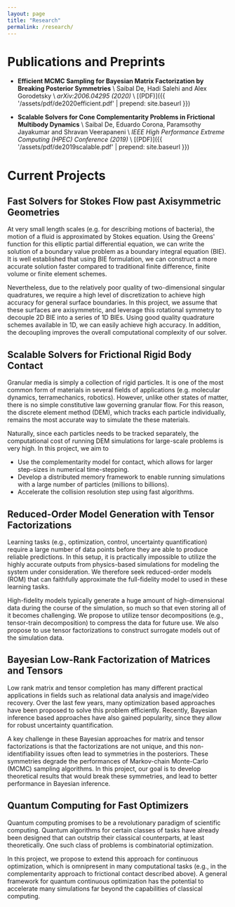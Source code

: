 ```yaml
---
layout: page
title: "Research"
permalink: /research/
---
```


# Publications and Preprints

*   **Efficient MCMC Sampling for Bayesian Matrix Factorization by Breaking
    Posterior Symmetries** \\
    Saibal De, Hadi Salehi and Alex Gorodetsky \\
    *arXiv:2006.04295 (2020)* \\
    [(PDF)]({{ '/assets/pdf/de2020efficient.pdf' | prepend: site.baseurl }})

*   **Scalable Solvers for Cone Complementarity Problems in Frictional Multibody
    Dynamics** \\
    Saibal De, Eduardo Corona, Paramsothy Jayakumar and Shravan Veerapaneni \\
    *IEEE High Performance Extreme Computing (HPEC) Conference (2019)* \\
    [(PDF)]({{ '/assets/pdf/de2019scalable.pdf' | prepend: site.baseurl }})

# Current Projects

## Fast Solvers for Stokes Flow past Axisymmetric Geometries

At very small length scales (e.g. for describing motions of bacteria), the
motion of a fluid is approximated by Stokes equation. Using the Greens' function
for this elliptic partial differential equation, we can write the solution of a
boundary value problem as a boundary integral equation (BIE). It is well
established that using BIE formulation, we can construct a more accurate
solution faster compared to traditional finite difference, finite volume or
finite element schemes.

Nevertheless, due to the relatively poor quality of two-dimensional singular
quadratures, we require a high level of discretization to achieve high accuracy
for general surface boundaries. In this project, we assume that these surfaces
are axisymmetric, and leverage this rotational symmetry to decouple 2D BIE into
a series of 1D BIEs. Using good quality quadrature schemes available in 1D, we
can easily achieve high accuracy. In addition, the decoupling improves the
overall computational complexity of our solver.

## Scalable Solvers for Frictional Rigid Body Contact

Granular media is simply a collection of rigid particles. It is one of the most
common form of materials in several fields of applications (e.g. molecular
dynamics, terramechanics, robotics). However, unlike other states of matter,
there is no simple constitutive law governing granular flow. For this reason,
the discrete element method (DEM), which tracks each particle individually,
remains the most accurate way to simulate the these materials.

Naturally, since each particles needs to be tracked separately, the
computational cost of running DEM simulations for large-scale problems is very
high. In this project, we aim to

*   Use the complementarity model for contact, which allows for larger
    step-sizes in numerical time-stepping.
*   Develop a distributed memory framework to enable running simulations with a
    large number of particles (millions to billions).
*   Accelerate the collision resolution step using fast algorithms.

## Reduced-Order Model Generation with Tensor Factorizations

Learning tasks (e.g., optimization, control, uncertainty quantification) require
a large number of data points before they are able to produce reliable
predictions. In this setup, it is practically impossible to utilize the highly
accurate outputs from physics-based simulations for modeling the system under
consideration. We therefore seek reduced-order models (ROM) that can faithfully
approximate the full-fidelity model to used in these learning tasks.

High-fidelity models typically generate a huge amount of high-dimensional data
during the course of the simulation, so much so that even storing all of it
becomes challenging. We propose to utilize tensor decompositions (e.g.,
tensor-train decomposition) to compress the data for future use. We also propose
to use tensor factorizations to construct surrogate models out of the simulation
data.

## Bayesian Low-Rank Factorization of Matrices and Tensors

Low rank matrix and tensor completion has many different practical applications
in fields such as relational data analysis and image/video recovery. Over the
last few years, many optimization based approaches have been proposed to solve
this problem efficiently. Recently, Bayesian inference based approaches have
also gained popularity, since they allow for robust uncertainty quantification.

A key challenge in these Bayesian approaches for matrix and tensor
factorizations is that the factorizations are not unique, and this
non-identifiability issues often lead to symmetries in the posteriors. These
symmetries degrade the performances of Markov-chain Monte-Carlo (MCMC) sampling
algorithms. In this project, our goal is to develop theoretical results that
would break these symmetries, and lead to better performance in Bayesian
inference.

## Quantum Computing for Fast Optimizers

Quantum computing promises to be a revolutionary paradigm of scientific
computing. Quantum algorithms for certain classes of tasks have already been
designed that can outstrip their classical counterparts, at least
theoretically. One such class of problems is combinatorial optimization.

In this project, we propose to extend this approach for continuous optimization,
which is omnipresent in many computational tasks (e.g., in the complementarity
approach to frictional contact described above). A general framework for
quantum continuous optimization has the potential to accelerate many
simulations far beyond the capabilities of classical computing.
